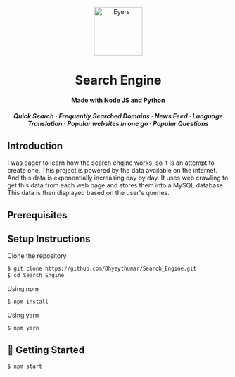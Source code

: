 <p align="center">
    <img alt="Eyers" src="https://github.com/Dhyeythumar/Search_Engine/blob/master/assets/logo.svg" width="110" />
</p>
<h1 align="center">
  Search Engine
</h1>

<h4 align="center">
  Made with Node JS and Python
</h4>

<h5 align="center">
    Quick Search
  <span> · </span>
  Frequently Searched Domains
  <span> · </span>
  News Feed
  <span> · </span>
  Language Translation
  <span> · </span>
  Popular websites in one go
  <span> · </span>
  Popular Questions
</h5>

## Introduction
I was eager to learn how the search engine works, so it is an attempt to create one. This project is powered by the data available on the internet. And this data is exponentially increasing day by day. It uses web crawling to get this data from each web page and stores them into a MySQL database. This data is then displayed based on the user's queries.

## Prerequisites
<!-- TODO -->
<!-- Database, news api  -->

## Setup Instructions
Clone the repository
```bash
$ git clone https://github.com/Dhyeythumar/Search_Engine.git
$ cd Search_Engine
```
Using npm
```bash
$ npm install
```
Using yarn
```bash
$ npm yarn
```

## 🚀 Getting Started
```bash
$ npm start
```
